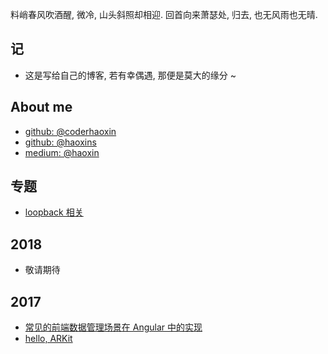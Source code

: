 
料峭春风吹酒醒, 微冷, 山头斜照却相迎. 回首向来萧瑟处, 归去, 也无风雨也无晴.

## 记

* 这是写给自己的博客, 若有幸偶遇, 那便是莫大的缘分 ~

## About me

* [github: @coderhaoxin](https://github.com/coderhaoxin)
* [github: @haoxins](https://github.com/haoxins)
* [medium: @haoxin](https://medium.com/@haoxin)

## 专题

* [loopback 相关](articles/loopback-article-list.md)

## 2018

* 敬请期待

## 2017

* [常见的前端数据管理场景在 Angular 中的实现](articles/2017-front-end-data-management-in-angular.md)
* [hello, ARKit](articles/2017-arkit-hello-world.md)
